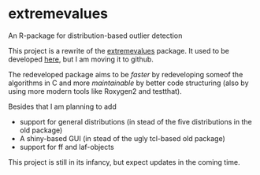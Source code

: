extremevalues
=============

An R-package for distribution-based outlier detection

This project is a rewrite of the [extremevalues](http://cran.r-project.org/web/packages/extremevalues/index.html) 
package. It used to be developed [here](http://code.google.com/p/extremevalues/), but I am moving it to github. 

The redeveloped package aims to be _faster_ by redeveloping someof the algorithms in C and more _maintainable_ by
better code structuring (also by using more modern tools like Roxygen2 and testthat).

Besides that I am planning to add
- support for general distributions (in stead of the five distributions in the old package)
- A shiny-based GUI (in stead of the ugly tcl-based old package)
- support for ff and laf-objects



This project is still in its infancy, but expect updates in the coming time.
